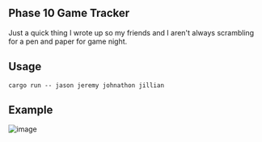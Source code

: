 ## Phase 10 Game Tracker

Just a quick thing I wrote up so my friends and I aren't always scrambling for 
a pen and paper for game night. 


## Usage
`cargo run -- jason jeremy johnathon jillian`


## Example
![image](https://user-images.githubusercontent.com/43679332/172915042-d4290f0e-3370-466b-9eab-594f0f8f1f7b.png)
